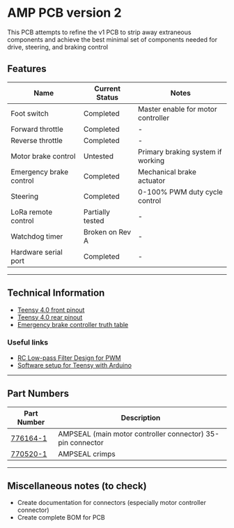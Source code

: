 # AMP PCB version 2

This PCB attempts to refine the v1 PCB to strip away extraneous components and achieve the best minimal set of components needed for drive, steering, and braking control

## Features

| Name                    | Current Status         | Notes |
|-------------------------|------------------------|-------|
| Foot switch             | Completed              | Master enable for motor controller
| Forward throttle        | Completed              | -
| Reverse throttle        | Completed              | -
| Motor brake control     | Untested               | Primary braking system if working
| Emergency brake control | Completed              | Mechanical brake actuator
| Steering                | Completed              | 0-100% PWM duty cycle control
| LoRa remote control     | Partially tested       | -
| Watchdog timer          | Broken on Rev A        | -
| Hardware serial port    | Completed              | -

---

## Technical Information
- [Teensy 4.0 front pinout](docs/img/Teensy_40_Front_Pinout.png)
- [Teensy 4.0 rear pinout](docs/img/Teensy_40_Rear_Pinout.png)
- [Emergency brake controller truth table](docs/img/Brake_Control_Signals.png)

### Useful links
- [RC Low-pass Filter Design for PWM](http://sim.okawa-denshi.jp/en/PWMtool.php)
- [Software setup for Teensy with Arduino](https://www.pjrc.com/teensy/tutorial.html)

---

## Part Numbers
| Part Number | Description |
|-------------|-------------|
| [776164-1](https://www.digikey.com/en/products/detail/te-connectivity-deutsch-ict-connectors/776164-1/2183727) | AMPSEAL (main motor controller connector) 35-pin connector
| [770520-1](https://www.digikey.com/en/products/detail/te-connectivity-amp-connectors/770520-1/744981) | AMPSEAL crimps

---

## Miscellaneous notes (to check)

- Create documentation for connectors (especially motor controller connector)
- Create complete BOM for PCB